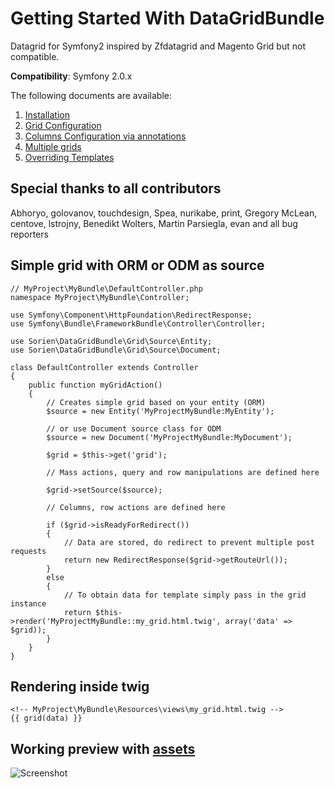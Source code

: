 Getting Started With DataGridBundle
===================================

Datagrid for Symfony2 inspired by Zfdatagrid and Magento Grid but not compatible.

**Compatibility**: Symfony 2.0.x

The following documents are available:

1. [Installation](https://github.com/S0RIEN/DataGridBundle/blob/master/Resources/doc/installation.md)
2. [Grid Configuration](https://github.com/S0RIEN/DataGridBundle/blob/master/Resources/doc/grid_configuration.md)
3. [Columns Configuration via annotations](https://github.com/S0RIEN/DataGridBundle/blob/master/Resources/doc/columns_configuration.md)
4. [Multiple grids](https://github.com/S0RIEN/DataGridBundle/blob/master/Resources/doc/multiple_grids.md)
5. [Overriding Templates](https://github.com/S0RIEN/DataGridBundle/blob/master/Resources/doc/overriding_templates.md)

## Special thanks to all contributors

Abhoryo, golovanov, touchdesign, Spea, nurikabe, print, Gregory McLean, centove, lstrojny, Benedikt Wolters, Martin Parsiegla, evan and all bug reporters

## Simple grid with ORM or ODM as source

    // MyProject\MyBundle\DefaultController.php
    namespace MyProject\MyBundle\Controller;

    use Symfony\Component\HttpFoundation\RedirectResponse;
    use Symfony\Bundle\FrameworkBundle\Controller\Controller;

    use Sorien\DataGridBundle\Grid\Source\Entity;
    use Sorien\DataGridBundle\Grid\Source\Document;

    class DefaultController extends Controller
    {
        public function myGridAction()
        {
            // Creates simple grid based on your entity (ORM)
            $source = new Entity('MyProjectMyBundle:MyEntity');

            // or use Document source class for ODM
            $source = new Document('MyProjectMyBundle:MyDocument');

            $grid = $this->get('grid');

            // Mass actions, query and row manipulations are defined here

            $grid->setSource($source);

            // Columns, row actions are defined here

            if ($grid->isReadyForRedirect())
            {
                // Data are stored, do redirect to prevent multiple post requests
                return new RedirectResponse($grid->getRouteUrl());
            }
            else
            {
                // To obtain data for template simply pass in the grid instance
                return $this->render('MyProjectMyBundle::my_grid.html.twig', array('data' => $grid));
            }
        }
    }

## Rendering inside twig

    <!-- MyProject\MyBundle\Resources\views\my_grid.html.twig -->
    {{ grid(data) }}


Working preview with [assets](https://github.com/S0RIEN/DataGridBundle/wiki/Working-preview-assets)
-----
<img src="http://vortex-portal.com/datagrid/grid2.png" alt="Screenshot" />
